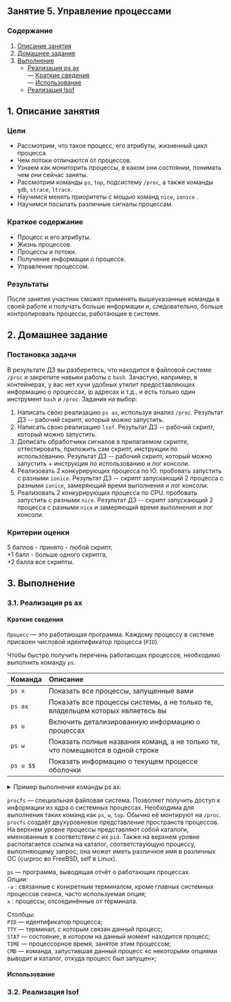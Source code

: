 ## Занятие 5. Управление процессами

### Содержание
1. [Описание занятия](#description)  
2. [Домашнее задание](#homework)  
3. [Выполнение](#exec)  
    - [Реализация ps ax](#psax)  
       — [Краткие сведения](#psax_short)  
       — [Использование](#psax_exec)  
    - [Реализация lsof](#lsof)

## 1. Описание занятия <a name="description"></a>
### Цели
- Рассмотрим, что такое процесс, его атрибуты, жизненный цикл процесса.  
- Чем потоки отличаются от процессов.  
- Узнаем как мониторить процессы, в каком они состоянии, понимать чем они сейчас заняты.  
- Рассмотрим команды `ps`, `top`, подсистему `/proc`, а также команды `gdb`, `strace`, `ltrace`.  
- Научимся менять приоритеты с мощью команд `nice`,  `ionice` .
- Научимся посылать различные сигналы процессам.  

### Краткое содержание    
- Процесс и его атрибуты.  
- Жизнь процессов.  
- Процессы и потоки.  
- Получение информации о процессе.  
- Управление процессом.

### Результаты  
После занятия участник сможет применять вышеуказанные команды в своей работе и получать больше информации и, следовательно,
больше контролировать процессы, работающие в системе.

## 2. Домашнее задание  <a name="homework"></a>
### Постановка задачи  
В результате ДЗ вы разберетесь, что находится в файловой системе `/proc` и закрепите навыки работы с `bash`. Зачастую, например, в контейнерах, у вас нет кучи удобных утилит предоставляющих информацию о процессах, ip адресах  и т.д., и есть только один инструмент `bash` и `/proc`.
Задания на выбор:
1) Написать свою реализацию `ps ax`, используя анализ `/proc`. Результат ДЗ -- рабочий скрипт, который можно запустить.  
2) Написать свою реализацию `lsof`. Результат ДЗ -- рабочий скрипт, который можно запустить.  
3) Дописать обработчики сигналов в прилагаемом скрипте, оттестировать, приложить сам скрипт, инструкции по использованию. Результат ДЗ -- рабочий скрипт, который можно запустить + инструкция по использованию и лог консоли.  
4) Реализовать 2 конкурирующих процесса по IO. пробовать запустить с разными `ionice`. Результат ДЗ -- скрипт запускающий 2 процесса с разными `ionice`, замеряющий время выполнения и лог консоли.  
5) Реализовать 2 конкурирующих процесса по CPU. пробовать запустить с разными `nice`. Результат ДЗ -- скрипт запускающий 2 процесса с разными `nice` и замеряющий время выполнения и лог консоли.

### Критерии оценки  
 5 баллов - принято - любой скрипт,  
+1 балл - больше одного скрипта,  
+2 балла все скрипты.  

## 3. Выполнение <a name="exec"></a>  
### 3.1. Реализация ps ax <a name="psax"></a>  

#### Краткие сведения <a name="psax_short"></a>  
`Процесс` — это работающая программа. Каждому процессу в системе присвоен числовой идентификатор процесса (`PID`).  

Чтобы быстро получить перечень работающих процессов, необходимо выполнить команду `ps`.  

|  Команда  | Описание |
|:---------------------|:---------|
| `ps x`    | Показать все процессы, запущенные вами |
| `ps ax`   | Показать все процессы системы, а не только те, владельцем которых являетесь вы |
| `ps u`    | Включить детализированную информацию о процессах |
| `ps w`    | Показать полные названия команд, а не только те, что помещаются в одной строке |
| `ps u $$` | Показать информацию о текущем процессе оболочки |



<details>
    <summary>Пример выполнения команды ps ax:</summary>    
    
```console
      PID TTY      STAT   TIME COMMAND
    1 ?        Ss     0:01 /usr/lib/systemd/systemd --switched-root --system --deserialize 21
    2 ?        S      0:00 [kthreadd]
    3 ?        S      0:00 [ksoftirqd/0]
    4 ?        S      0:00 [kworker/0:0]
    5 ?        S<     0:00 [kworker/0:0H]
    6 ?        S      0:00 [kworker/u8:0]
    7 ?        S      0:00 [migration/0]
    8 ?        S      0:00 [rcu_bh]
    9 ?        S      0:00 [rcu_sched]
   10 ?        S<     0:00 [lru-add-drain]
   11 ?        S      0:00 [watchdog/0]
   12 ?        S      0:00 [watchdog/1]
   13 ?        S      0:00 [migration/1]
   14 ?        S      0:00 [ksoftirqd/1]
   15 ?        S      0:00 [kworker/1:0]
   16 ?        S<     0:00 [kworker/1:0H]
   17 ?        S      0:00 [watchdog/2]
   18 ?        S      0:00 [migration/2]
   19 ?        S      0:00 [ksoftirqd/2]
   20 ?        S      0:00 [kworker/2:0]
   21 ?        S<     0:00 [kworker/2:0H]
   22 ?        S      0:00 [watchdog/3]
   23 ?        S      0:00 [migration/3]
   24 ?        S      0:00 [ksoftirqd/3]
   25 ?        R      0:00 [kworker/3:0]
   26 ?        S<     0:00 [kworker/3:0H]
   28 ?        S      0:00 [kdevtmpfs]
   29 ?        S<     0:00 [netns]
   30 ?        S      0:00 [khungtaskd]
   31 ?        S<     0:00 [writeback]
   32 ?        S<     0:00 [kintegrityd]
   33 ?        S<     0:00 [bioset]
   34 ?        S<     0:00 [bioset]
   35 ?        S<     0:00 [bioset]
   36 ?        S<     0:00 [kblockd]
   37 ?        S<     0:00 [md]
   38 ?        S<     0:00 [edac-poller]
   39 ?        S<     0:00 [watchdogd]
   40 ?        S      0:00 [kworker/0:1]
   41 ?        S      0:00 [kworker/u8:1]
   48 ?        S      0:00 [kswapd0]
   49 ?        SN     0:00 [ksmd]
   50 ?        SN     0:00 [khugepaged]
   51 ?        S<     0:00 [crypto]
   59 ?        S<     0:00 [kthrotld]
   60 ?        S<     0:00 [kmpath_rdacd]
   61 ?        S<     0:00 [kaluad]
   62 ?        S<     0:00 [kpsmoused]
   63 ?        S<     0:00 [ipv6_addrconf]
   64 ?        S      0:00 [kworker/0:2]
   77 ?        S<     0:00 [deferwq]
   78 ?        S      0:00 [kworker/1:1]
  108 ?        S      0:00 [kauditd]
  110 ?        S      0:00 [kworker/3:1]
  171 ?        S      0:00 [kworker/1:2]
  588 ?        S<     0:00 [ata_sff]
  607 ?        S      0:00 [scsi_eh_0]
  611 ?        S<     0:00 [scsi_tmf_0]
  619 ?        S      0:00 [scsi_eh_1]
  621 ?        S<     0:00 [scsi_tmf_1]
  698 ?        S      0:00 [kworker/u8:2]
 1038 ?        S      0:00 [kworker/2:1]
 1051 ?        S<     0:00 [bioset]
 1058 ?        S<     0:00 [xfsalloc]
 1059 ?        S<     0:00 [xfs_mru_cache]
 1063 ?        S<     0:00 [xfs-buf/sda1]
 1065 ?        S<     0:00 [xfs-data/sda1]
 1066 ?        S<     0:00 [xfs-conv/sda1]
 1067 ?        S<     0:00 [xfs-cil/sda1]
 1069 ?        S<     0:00 [xfs-reclaim/sda]
 1070 ?        S<     0:00 [xfs-log/sda1]
 1071 ?        S<     0:00 [xfs-eofblocks/s]
 1074 ?        S      0:00 [xfsaild/sda1]
 1077 ?        S<     0:00 [kworker/0:1H]
 1078 ?        S<     0:00 [kworker/2:1H]
 1131 ?        Ss     0:00 /usr/lib/systemd/systemd-journald
 1142 ?        S      0:00 [kworker/3:2]
 1166 ?        Ss     0:00 /usr/lib/systemd/systemd-udevd
 1175 ?        S      0:00 [kworker/2:2]
 1185 ?        S<sl   0:00 /sbin/auditd
 1190 ?        S<     0:00 [rpciod]
 1191 ?        S<     0:00 [xprtiod]
 1337 ?        Ssl    0:00 /usr/lib/polkit-1/polkitd --no-debug
 1341 ?        Ss     0:00 /usr/lib/systemd/systemd-logind
 1342 ?        Ssl    0:00 /usr/bin/dbus-daemon --system --address=systemd: --nofork --nopidfile --systemd-activation
 1385 ?        Ss     0:00 /sbin/rpcbind -w
 1504 ?        S<     0:00 [kworker/3:1H]
 1639 ?        Ss     0:00 /usr/sbin/irqbalance --foreground
 1698 ?        S      0:00 /usr/sbin/chronyd
 1726 ?        Ssl    0:00 /usr/sbin/gssproxy -D
 2044 ?        Ss     0:00 /usr/sbin/crond -n
 2048 tty1     Ss+    0:00 /sbin/agetty --noclear tty1 linux
 2579 ?        Ss     0:00 /usr/sbin/sshd -D -u0
 2581 ?        Ssl    0:00 /usr/bin/python2 -Es /usr/sbin/tuned -l -P
 2582 ?        Ssl    0:00 /usr/sbin/rsyslogd -n
 2603 ?        S<     0:00 [kworker/1:1H]
 2839 ?        Ss     0:00 /usr/libexec/postfix/master -w
 2842 ?        S      0:00 pickup -l -t unix -u
 2843 ?        S      0:00 qmgr -l -t unix -u
 3883 ?        Ssl    0:00 /usr/sbin/NetworkManager --no-daemon
 3908 ?        S      0:00 /sbin/dhclient -d -q -sf /usr/libexec/nm-dhcp-helper -pf /var/run/dhclient-eth0.pid -lf /var/lib/NetworkManager/dhclient-5fb06bd0-0bb0-7ffb-45f1-d6edd65f3e03-eth0.lease -cf /var/lib/Ne
 4442 ?        Ss     0:00 sshd: vagrant [priv]
 4445 ?        S      0:00 sshd: vagrant@pts/1
 4446 pts/1    Ss     0:00 -bash
 4469 pts/1    R+     0:00 ps ax
```    
</details>

`procfs` — специальная файловая система. Позволяет получить доступ к информации из ядра о системных процессах. Необходима для выполнения таких команд как `ps`, `w`, `top`. Обычно её монтируют на `/proc`. `procfs` создаёт двухуровневое представление пространств процессов. На верхнем уровне процессы представляют собой каталоги, именованные в соответствии с их `pid`. Также на верхнем уровне располагается ссылка на каталог, соответствующую процессу, выполняющему запрос; она может иметь различное имя в различных ОС (curproc во FreeBSD, self в Linux). 

`ps` — программа, выводящая отчёт о работающих процессах.  
Опции:  
`-a` : связанные с конкретным терминалом, кроме главных системных процессов сеанса, часто используемая опция;  
`x` : процессы, отсоединённые от терминала.

Столбцы:  
`PID` — идентификатор процесса;  
`TTY` — терминал, с которым связан данный процесс;  
`STAT` — состояние, в котором на данный момент находится процесс;  
`TIME` — процессорное время, занятое этим процессом;  
`CMD` — команда, запустившая данный процесс «с некоторыми опциями выводит и каталог, откуда процесс был запущен»;  


#### Использование <a name="psax_exec"></a>  

### 3.2. Реализация lsof <a name="lsof"></a>  
